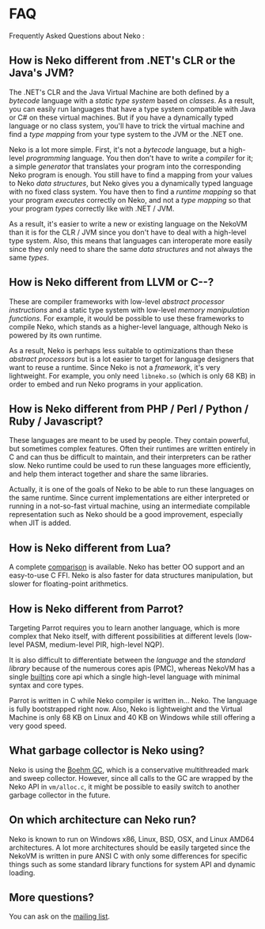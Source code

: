 # FAQ

Frequently Asked Questions about Neko :


## How is Neko different from .NET's CLR or the Java's JVM?

The .NET's CLR and the Java Virtual Machine are both defined by a *bytecode* language with a *static type system* based on *classes*. As a result, you can easily run languages that have a type system compatible with Java or C# on these virtual machines. But if you have a dynamically typed language or no class system, you'll have to trick the virtual machine and find a *type mapping* from your type system to the JVM or the .NET one.

Neko is a lot more simple. First, it's not a *bytecode* language, but a high-level *programming* language. You then don't have to write a *compiler* for it; a simple *generator* that translates your program into the corresponding Neko program is enough. You still have to find a mapping from your values to Neko *data structures*, but Neko gives you a dynamically typed language with no fixed class system. You have then to find a *runtime mapping* so that your program *executes* correctly on Neko, and not a *type mapping* so that your program *types* correctly like with .NET / JVM.

As a result, it's easier to write a new or existing language on the NekoVM than it is for the CLR / JVM since you don't have to deal with a high-level type system. Also, this means that languages can interoperate more easily since they only need to share the same *data structures* and not always the same *types*.

## How is Neko different from LLVM or C--?

These are compiler frameworks with low-level *abstract processor instructions* and a static type system with low-level *memory manipulation functions*. For example, it would be possible to use these frameworks to compile Neko, which stands as a higher-level language, although Neko is powered by its own runtime.

As a result, Neko is perhaps less suitable to optimizations than these *abstract processors* but is a lot easier to target for language designers that want to reuse a runtime. Since Neko is not a *framework*, it's very lightweight. For example, you only need `libneko.so` (which is only 68 KB) in order to embed and run Neko programs in your application.

## How is Neko different from PHP / Perl / Python / Ruby / Javascript?

These languages are meant to be used by people. They contain powerful, but sometimes complex features. Often their runtimes are written entirely in C and can thus be difficult to maintain, and their interpreters can be rather slow. Neko runtime could be used to run these languages more efficiently, and help them interact together and share the same libraries.

Actually, it is one of the goals of Neko to be able to run these languages on the same runtime. Since current implementations are either interpreted or running in a not-so-fast virtual machine, using an intermediate compilable representation such as Neko should be a good improvement, especially when JIT is added.

## How is Neko different from Lua?

A complete [comparison](/lua) is available. Neko has better OO support and an easy-to-use C FFI. Neko is also faster for data structures manipulation, but slower for floating-point arithmetics.


## How is Neko different from Parrot?

Targeting Parrot requires you to learn another language, which is more complex that Neko itself, with different possibilities at different levels (low-level PASM, medium-level PIR, high-level NQP).

It is also difficult to differentiate between the *language* and the *standard library* because of the numerous cores apis (PMC), whereas NekoVM has a single [builtins](/doc/view/builtins) core api which a single high-level language with minimal syntax and core types.

Parrot is written in C while Neko compiler is written in... Neko. The language is fully bootstrapped right now. Also, Neko is lightweight and the Virtual Machine is only 68 KB on Linux and 40 KB on Windows while still offering a very good speed.

## What garbage collector is Neko using?

Neko is using the [Boehm GC](http://www.hpl.hp.com/personal/Hans_Boehm/gc/), which is a conservative multithreaded mark and sweep collector. However, since all calls to the GC are wrapped by the Neko API in `vm/alloc.c`, it might be possible to easily switch to another garbage collector in the future.

## On which architecture can Neko run?

Neko is known to run on Windows x86, Linux, BSD, OSX, and Linux AMD64 architectures. A lot more architectures should be easily targeted since the NekoVM is written in pure ANSI C with only some differences for specific things such as some standard library functions for system API and dynamic loading.

## More questions?

You can ask on the [mailing list](/ml).
